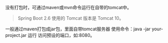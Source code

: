 没有打包时，可通过maven或mvn命令运行在自带的tomcat中。
>Spring Boot 2.6 使用的 Tomcat 版本是 Tomcat 10。

一般通过maven打包成jar包，里面自带tomcat服务器
使用命令：java -jar your-project.jar 运行
访问预设的端口，如:8080。
